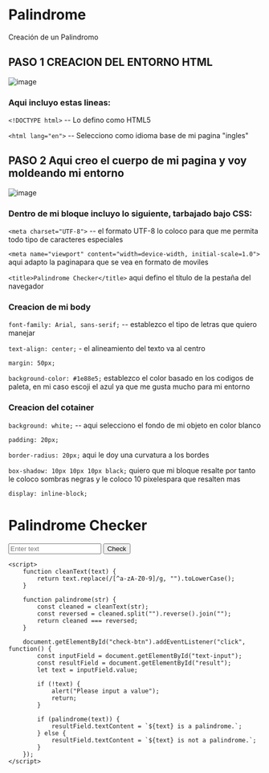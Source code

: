 # Palindrome
Creación de un Palindromo

## PASO 1 CREACION DEL ENTORNO HTML
![image](https://github.com/user-attachments/assets/fdcf18d0-bb7f-4ddc-9656-2f59e6c5c33e)



### Aqui incluyo estas lineas:

```<!DOCTYPE html>```  -- Lo defino como HTML5

```<html lang="en">``` -- Selecciono como idioma base de mi pagina "ingles"

## PASO 2 Aqui creo el cuerpo de mi pagina y voy moldeando mi entorno
![image](https://github.com/user-attachments/assets/695fb6ac-36a7-4628-9f88-f3f548ee0a30)

### Dentro de mi bloque <head> incluyo lo siguiente, tarbajado bajo CSS:
```<meta charset="UTF-8">```  -- el formato UTF-8 lo coloco para que me permita todo tipo de caracteres especiales

```<meta name="viewport" content="width=device-width, initial-scale=1.0">``` aqui adapto la paginapara que se vea en formato de moviles

```<title>Palindrome Checker</title>``` aqui defino el título de la pestaña del navegador

### Creacion de mi body

```font-family: Arial, sans-serif;``` -- establezco el tipo de letras que quiero manejar

```text-align: center;``` - el alineamiento del texto va al centro

```margin: 50px;``` 

```background-color: #1e88e5;``` establezco el color basado en los codigos de paleta, en mi caso escoji el azul ya que me gusta mucho para mi entorno

### Creacion del cotainer

```background: white;``` -- aqui selecciono el fondo de mi objeto en color blanco

```padding: 20px;``` 

```border-radius: 20px;``` aqui le doy una curvatura a los bordes

```box-shadow: 10px 10px 10px black;``` quiero que mi bloque resalte por tanto le coloco sombras negras y le coloco 10 pixelespara que resalten mas

```display: inline-block;```



       
 
</head>
<body>
    <div id="container">
        <h1>Palindrome Checker</h1>
        <input type="text" id="text-input" placeholder="Enter text">
        <button id="check-btn">Check</button>
        <p id="result"></p>
    </div>

    <script>
        function cleanText(text) {
            return text.replace(/[^a-zA-Z0-9]/g, "").toLowerCase();
        }

        function palindrome(str) {
            const cleaned = cleanText(str);
            const reversed = cleaned.split("").reverse().join("");
            return cleaned === reversed;
        }

        document.getElementById("check-btn").addEventListener("click", function() {
            const inputField = document.getElementById("text-input");
            const resultField = document.getElementById("result");
            let text = inputField.value;

            if (!text) {
                alert("Please input a value");
                return;
            }

            if (palindrome(text)) {
                resultField.textContent = `${text} is a palindrome.`;
            } else {
                resultField.textContent = `${text} is not a palindrome.`;
            }
        });
    </script>
</body>
</html>
